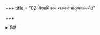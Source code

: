 +++
title = "02 विश्वामित्रस्य सञ्जयः भ्रातृव्यवान्यजेत"

+++

<details><summary>थिते</summary>

विश्वामित्रस्य सञ्जयः । भ्रातृव्यवान्यजेत २
</details>
